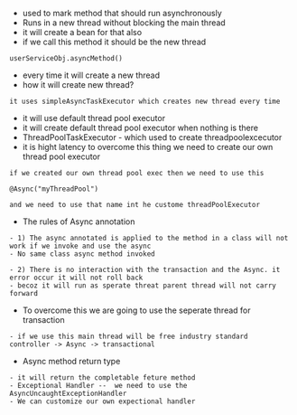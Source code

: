 - used to mark method that should run asynchronously
- Runs in a new thread without blocking the main thread
- it will create a bean for that also
- if we call this method it should be the new thread
```
userServiceObj.asyncMethod()
```
- every time it will create a new thread 
- how it will create new thread?
```
it uses simpleAsyncTaskExecutor which creates new thread every time
```
- it will use default thread pool executor
- it will create default thread pool executor when nothing is there
- ThreadPoolTaskExecutor - which used to create threadpoolexcecutor
- it is hight latency to overcome this thing we need to create our own thread pool executor
```
if we created our own thread pool exec then we need to use this

@Async("myThreadPool")

and we need to use that name int he custome threadPoolExecutor
```
- The rules of Async annotation
```
- 1) The async annotated is applied to the method in a class will not work if we invoke and use the async
- No same class async method invoked

- 2) There is no interaction with the transaction and the Async. it error occur it will not roll back
- becoz it will run as sperate threat parent thread will not carry forward
```
- To overcome this we are going to use the seperate thread for transaction
```
- if we use this main thread will be free industry standard
controller -> Async -> transactional
```
- Async method return type
```
- it will return the completable feture method
- Exceptional Handler --  we need to use the AsyncUncaughtExceptionHandler
- We can customize our own expectional handler
```